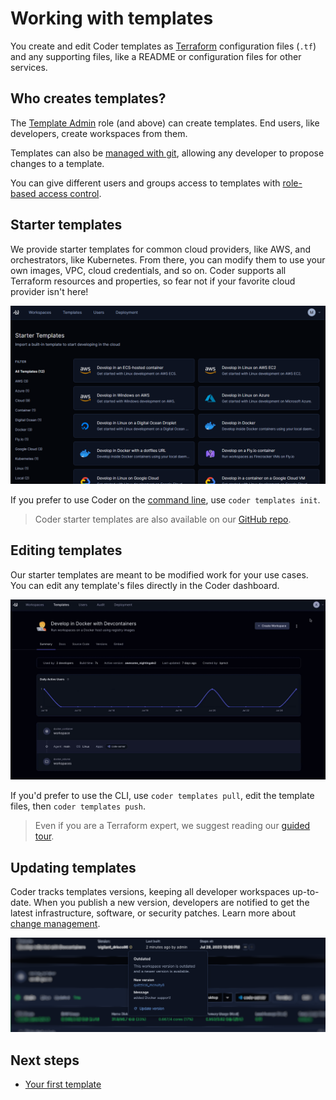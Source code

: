 # Working with templates

You create and edit Coder templates as [Terraform](./concepts.md)
configuration files (`.tf`) and any supporting files, like a README or
configuration files for other services.

## Who creates templates?

The [Template Admin](../admin/users.md) role (and above) can create
templates. End users, like developers, create workspaces from them.

Templates can also be [managed with git](./change-management.md),
allowing any developer to propose changes to a template.

You can give different users and groups access to templates with
[role-based access control](../admin/rbac.md).

## Starter templates

We provide starter templates for common cloud providers, like AWS, and
orchestrators, like Kubernetes. From there, you can modify them to use
your own images, VPC, cloud credentials, and so on. Coder supports all
Terraform resources and properties, so fear not if your favorite cloud
provider isn't here!

![Starter templates](../images/templates/starter-templates.png)

If you prefer to use Coder on the [command line](../cli.md), use
`coder templates init`.

> Coder starter templates are also available on our [GitHub
> repo](https://github.com/coder/coder/tree/main/examples/templates).

## Editing templates

Our starter templates are meant to be modified work for your use
cases. You can edit any template's files directly in the Coder
dashboard.

![Editing a template](../images/templates/choosing-edit-template.gif)

If you'd prefer to use the CLI, use `coder templates pull`, edit the
template files, then `coder templates push`.

> Even if you are a Terraform expert, we suggest reading our [guided
> tour](./tour.md).

## Updating templates

Coder tracks templates versions, keeping all developer workspaces
up-to-date. When you publish a new version, developers are notified to
get the latest infrastructure, software, or security patches. Learn
more about [change management](./change-management.md).

![Updating a template](../images/templates/update.png)

## Next steps

- [Your first template](./tutorial.md)
